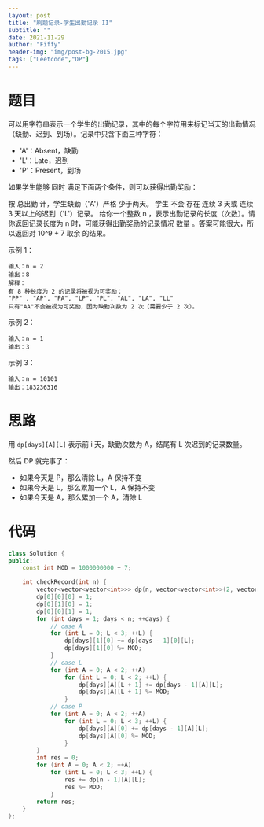 ```yaml
---
layout: post
title: "刷题记录-学生出勤记录 II"
subtitle: ""
date: 2021-11-29
author: "Fiffy"
header-img: "img/post-bg-2015.jpg"
tags: ["Leetcode","DP"]
---
```


# 题目

可以用字符串表示一个学生的出勤记录，其中的每个字符用来标记当天的出勤情况（缺勤、迟到、到场）。记录中只含下面三种字符：

- 'A'：Absent，缺勤
- 'L'：Late，迟到
- 'P'：Present，到场

如果学生能够 同时 满足下面两个条件，则可以获得出勤奖励：

按 总出勤 计，学生缺勤（'A'）严格 少于两天。
学生 不会 存在 连续 3 天或 连续 3 天以上的迟到（'L'）记录。
给你一个整数 n ，表示出勤记录的长度（次数）。请你返回记录长度为 n 时，可能获得出勤奖励的记录情况 数量 。答案可能很大，所以返回对 10^9 + 7 取余 的结果。

 

示例 1：

```
输入：n = 2
输出：8
解释：
有 8 种长度为 2 的记录将被视为可奖励：
"PP" , "AP", "PA", "LP", "PL", "AL", "LA", "LL" 
只有"AA"不会被视为可奖励，因为缺勤次数为 2 次（需要少于 2 次）。
```

示例 2：

```
输入：n = 1
输出：3
```

示例 3：

```
输入：n = 10101
输出：183236316
```

# 思路

用 `dp[days][A][L]` 表示前 i 天，缺勤次数为 A，结尾有 L 次迟到的记录数量。

然后 DP 就完事了：

- 如果今天是 P，那么清除 L，A 保持不变
- 如果今天是 L，那么累加一个 L，A 保持不变
- 如果今天是 A，那么累加一个 A，清除 L

# 代码

```c++
class Solution {
public:
    const int MOD = 1000000000 + 7;

    int checkRecord(int n) {
        vector<vector<vector<int>>> dp(n, vector<vector<int>>(2, vector<int>(3)));
        dp[0][0][0] = 1;
        dp[0][1][0] = 1;
        dp[0][0][1] = 1;
        for (int days = 1; days < n; ++days) {
            // case A
            for (int L = 0; L < 3; ++L) {
                dp[days][1][0] += dp[days - 1][0][L];
                dp[days][1][0] %= MOD;
            }
            // case L
            for (int A = 0; A < 2; ++A)
                for (int L = 0; L < 2; ++L) {
                    dp[days][A][L + 1] += dp[days - 1][A][L];
                    dp[days][A][L + 1] %= MOD;
                }
            // case P
            for (int A = 0; A < 2; ++A)
                for (int L = 0; L < 3; ++L) {
                    dp[days][A][0] += dp[days - 1][A][L];
                    dp[days][A][0] %= MOD;
                }
        }
        int res = 0;
        for (int A = 0; A < 2; ++A)
            for (int L = 0; L < 3; ++L) {
                res += dp[n - 1][A][L];
                res %= MOD;
            }
        return res;
    }
};
```

